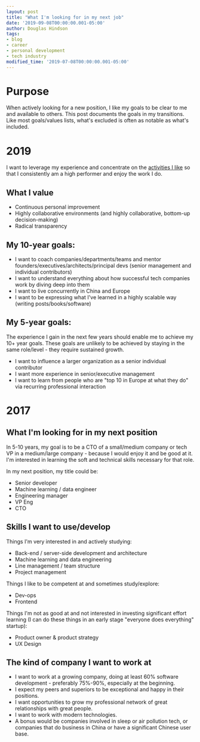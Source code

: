 ```yaml
---
layout: post
title: "What I'm looking for in my next job"
date: '2019-09-08T00:00:00.001-05:00'
author: Douglas Hindson
tags: 
- blog
- career
- personal development
- tech industry
modified_time: '2019-07-08T00:00:00.001-05:00'
---
```


# Purpose

When actively looking for a new position, I like my goals to be clear to me and available to others. This post documents the goals in my transitions. Like most goals/values lists, what's excluded is often as notable as what's included.

# 2019

I want to leverage my experience and concentrate on the [activities I like](/2019/09/07/activities-guiding-my-professional-career.html) so that I consistently am a high performer and enjoy the work I do.

## What I value

- Continuous personal improvement
- Highly collaborative environments (and highly collaborative, bottom-up decision-making)
- Radical transparency

## My 10-year goals:

* I want to coach companies/departments/teams and mentor founders/executives/architects/principal devs (senior management and individual contributors)
* I want to understand everything about how successful tech companies work by diving deep into them
* I want to live concurrently in China and Europe
* I want to be expressing what I've learned in a highly scalable way (writing posts/books/software)

## My 5-year goals:

The experience I gain in the next few years should enable me to achieve my 10+ year goals. These goals are unlikely to be achieved by staying in the same role/level - they require sustained growth.

* I want to influence a larger organization as a senior individual contributor
* I want more experience in senior/executive management
* I want to learn from people who are "top 10 in Europe at what they do" via recurring professional interaction

# 2017

## What I'm looking for in my next position

In 5-10 years, my goal is to be a CTO of a small/medium company or tech VP in a medium/large company - because I would enjoy it and be good at it. I'm interested in learning the soft and technical skills necessary for that role. 

In my next position, my title could be:

* Senior developer
* Machine learning / data engineer
* Engineering manager
* VP Eng
* CTO

## Skills I want to use/develop

Things I'm very interested in and actively studying:

* Back-end / server-side development and architecture 
* Machine learning and data engineering
* Line management / team structure
* Project management

Things I like to be competent at and sometimes study/explore:

* Dev-ops
* Frontend

Things I'm not as good at and not interested in investing significant effort learning (I can do these things in an early stage "everyone does everything" startup):

* Product owner & product strategy
* UX Design

## The kind of company I want to work at

* I want to work at a growing company, doing at least 60% software development - preferably 75%-90%, especially at the beginning. 
* I expect my peers and superiors to be exceptional and happy in their positions. 
* I want opportunities to grow my professional network of great relationships with great people. 
* I want to work with modern technologies.
* A bonus would be companies involved in sleep or air pollution tech, or companies that do business in China or have a significant Chinese user base.
